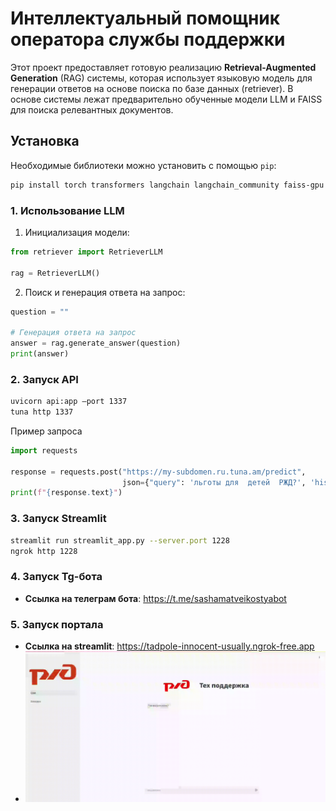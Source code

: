 # Интеллектуальный помощник оператора службы поддержки

Этот проект предоставляет готовую реализацию **Retrieval-Augmented Generation** (RAG) системы, которая использует языковую модель для генерации ответов на основе поиска по базе данных (retriever). В основе системы лежат предварительно обученные модели LLM и FAISS для поиска релевантных документов.

## Установка

Необходимые библиотеки можно установить с помощью `pip`:

```bash
pip install torch transformers langchain langchain_community faiss-gpu pandas tqdm fastapi xformers sentence-transformers
```


### 1. **Использование LLM**

1. Инициализация модели:

```python
from retriever import RetrieverLLM

rag = RetrieverLLM()
```

2. Поиск и генерация ответа на запрос:

```python
question = ""

# Генерация ответа на запрос
answer = rag.generate_answer(question)
print(answer)
```


### 2. **Запуск API**

```bash
uvicorn api:app —port 1337
tuna http 1337
```
Пример запроса
```python
import requests

response = requests.post("https://my-subdomen.ru.tuna.am/predict", 
                         json={"query": 'льготы для  детей  РЖД?', 'history':''})
print(f"{response.text}")
```
### 3. **Запуск Streamlit**
```bash
streamlit run streamlit_app.py --server.port 1228
ngrok http 1228
```

### 4. **Запуск Tg-бота**
- **Ссылка на телеграм бота**: https://t.me/sashamatveikostyabot

### 5. **Запуск портала**
- **Ссылка на streamlit**: https://tadpole-innocent-usually.ngrok-free.app
- ![Демо](демо.gif)
